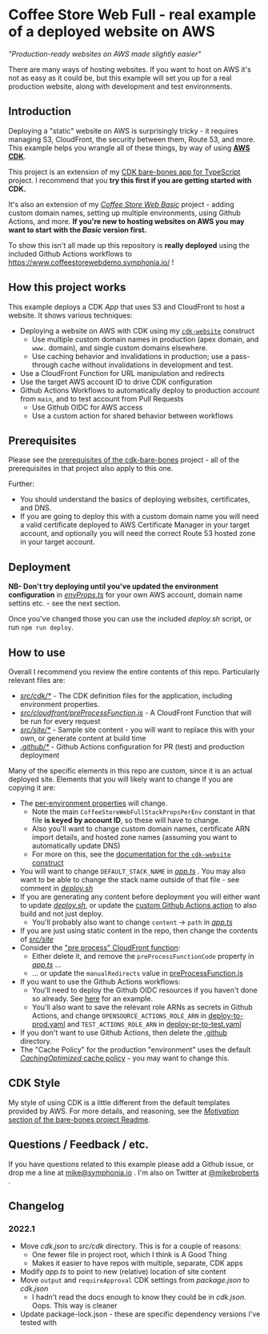 # Coffee Store Web Full - real example of a deployed website on AWS

_"Production-ready websites on AWS made slightly easier"_

There are many ways of hosting websites. If you want to host on AWS it's not as easy as it could be, but this example
will set you up for a real production website, along with development and test environments.

## Introduction

Deploying a "static" website on AWS is surprisingly tricky - it requires managing S3, CloudFront, the security between them, Route 53, and more. This example helps you wrangle all of these things, by way of using [**AWS CDK**](https://docs.aws.amazon.com/cdk/v2/guide/home.html).

This project is an extension of my [CDK bare-bones app for TypeScript](https://github.com/symphoniacloud/cdk-bare-bones) project. I recommend that you **try this first if you are getting started with CDK.**

It's also an extension of my [_Coffee Store Web Basic_](https://github.com/symphoniacloud/coffee-store-web-basic) project - adding custom domain names, setting up multiple environments, using Github Actions, and more. **If you're new to hosting websites on AWS you may want to start with the _Basic_ version first.**

To show this isn't all made up this repository is **really deployed** using the included Github Actions workflows to https://www.coffeestorewebdemo.symphonia.io/ !

## How this project works

This example deploys a CDK _App_ that uses S3 and CloudFront to host a website. It shows various techniques:

* Deploying a website on AWS with CDK using my [`cdk-website`](https://github.com/symphoniacloud/cdk-website) construct
    * Use multiple custom domain names in production (apex domain, and `www.` domain), and single custom domains elsewhere.
    * Use caching behavior and invalidations in production; use a pass-through cache without invalidations in development and test.
* Use a CloudFront Function for URL manipulation and redirects
* Use the target AWS account ID to drive CDK configuration
* Github Actions Workflows to automatically deploy to production account from `main`, and to test account from Pull Requests
    * Use Github OIDC for AWS access
    * Use a custom action for shared behavior between workflows

## Prerequisites

Please see the [prerequisites of the cdk-bare-bones](https://github.com/symphoniacloud/cdk-bare-bones#prerequisites) project - all of the prerequisites in that project also apply to this one.

Further:

* You should understand the basics of deploying websites, certificates, and DNS.
* If you are going to deploy this with a custom domain name you will need a valid certificate deployed to AWS Certificate Manager in your target account, and optionally you will need the correct Route 53 hosted zone in your target account. 

## Deployment

**NB- Don't try deploying until you've updated the environment configuration** in [_envProps.ts_](src/cdk/envProps.ts) for your own AWS account, domain name settins etc. - see the next section.

Once you've changed those you can use the included _deploy.sh_ script, or run `npm run deploy`.

## How to use

Overall I recommend you review the entire contents of this repo. Particularly relevant files are:

* [_src/cdk/*_](src/cdk) - The CDK definition files for the application, including environment properties.
* [_src/cloudfront/preProcessFunction.js_](src/cloudfront/preProcessFunction.js) - A CloudFront Function that will be run for every request
* [_src/site/*_](src/site) - Sample site content - you will want to replace this with your own, or generate content at build time
* [_.github/*_](.github) - Github Actions configuration for PR (test) and production deployment

Many of the specific elements in this repo are custom, since it is an actual deployed site. Elements that you will likely want to change if you are copying it are:

* The [per-environment properties](src/cdk/envProps.ts) will change. 
  * Note the main `CoffeeStoreWebFullStackPropsPerEnv` constant in that file **is keyed by account ID**, so these will have to change.
  * Also you'll want to change custom domain names, certificate ARN import details, and hosted zone names (assuming you want to automatically update DNS)
  * For more on this, see the [documentation for the `cdk-website` construct](https://github.com/symphoniacloud/cdk-website)
* You will want to change `DEFAULT_STACK_NAME` in [_app.ts_](src/cdk/app.ts) . You may also want to be able to change the stack name outside of that file - see comment in [_deploy.sh_](deploy.sh)
* If you are generating any content before deployment you will either want to update [_deploy.sh_](deploy.sh), or update the [custom Github Actions action](.github/actions/deploy/action.yaml) to also build and not just deploy.
  * You'll probably also want to change `content` -> `path` in [_app.ts_](src/cdk/app.ts)
* If you are just using static content in the repo, then change the contents of [_src/site_](src/site)
* Consider the ["pre process" CloudFront function](src/cloudfront/preProcessFunction.js):
  * Either delete it, and remove the `preProcessFunctionCode` property in [_app.ts_](src/cdk/app.ts) ...
  * ... or update the `manualRedirects` value in [preProcessFunction.js](src/cloudfront/preProcessFunction.js)
* If you want to use the Github Actions workflows:
  * You'll need to deploy the Github OIDC resources if you haven't done so already. See [here](https://github.com/symphoniacloud/coffee-store-v2/tree/main/github-actions-prereqs) for an example.
  * You'll also want to save the relevant role ARNs as secrets in Github Actions, and change `OPENSOURCE_ACTIONS_ROLE_ARN` in [deploy-to-prod.yaml](.github/workflows/deploy-to-prod.yaml) and `TEST_ACTIONS_ROLE_ARN` in [deploy-pr-to-test.yaml](.github/workflows/deploy-pr-to-test.yaml)
* If you don't want to use Github Actions, then delete the [.github](.github) directory.
* The "Cache Policy" for the production "environment" uses the default [_CachingOptimized_ cache policy](https://docs.aws.amazon.com/AmazonCloudFront/latest/DeveloperGuide/using-managed-cache-policies.html) - you may want to change this.

## CDK Style

My style of using CDK is a little different from the default templates provided by AWS. For more details, and reasoning, see the [_Motivation_ section of the bare-bones project Readme](https://github.com/symphoniacloud/cdk-bare-bones#design-decisions--motivation).

## Questions / Feedback / etc.

If you have questions related to this example please add a Github issue, or drop me a line
at [mike@symphonia.io](mailto:mike@symphonia.io) . I'm also on Twitter
at [@mikebroberts](https://twitter.com/mikebroberts) .

## Changelog

### 2022.1

* Move _cdk.json_ to _src/cdk_ directory. This is for a couple of reasons:
  - One fewer file in project root, which I think is A Good Thing
  - Makes it easier to have repos with multiple, separate, CDK apps
* Modify _app.ts_ to point to new (relative) location of site content
* Move `output` and `requireApproval` CDK settings from _package.json_ to _cdk.json_
  - I hadn't read the docs enough to know they could be in _cdk.json_. Oops. This way is cleaner
* Update package-lock.json - these are specific dependency versions I've tested with